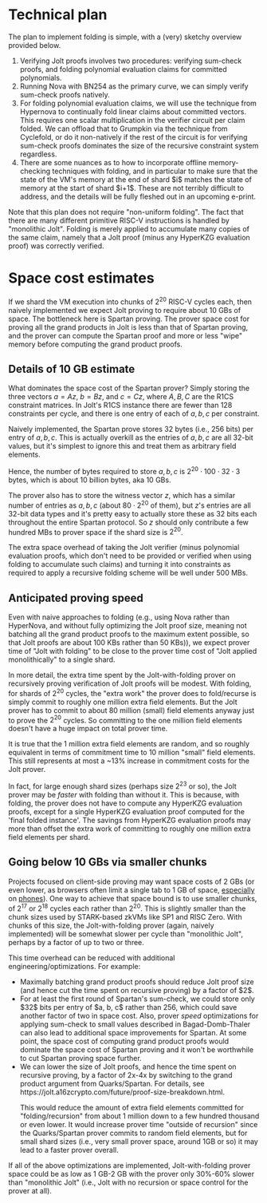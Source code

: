 # Technical plan

The plan to implement folding is simple, with a (very) sketchy overview provided below. 

<OL>
  <LI> Verifying Jolt proofs involves two procedures: verifying sum-check proofs, and folding 
polynomial evaluation claims for committed polynomials. </LI>

<LI> Running Nova with BN254 as the primary curve, we can simply verify sum-check proofs natively. </LI>

<LI> For folding polynomial evaluation claims, we will use the technique from Hypernova to continually fold 
linear claims about committed vectors. This requires one scalar multiplication in the verifier circuit per claim folded.
We can offload that to Grumpkin via the technique from Cyclefold, or do it non-natively 
if the rest of the circuit is for verifying sum-check proofs dominates the size of the recursive constraint system regardless. </LI>

<LI> There are some nuances as to how to incorporate offline memory-checking techniques with folding,
  and in particular to make sure that the state of the VM's memory at the end 
of shard $i$ matches the state of memory at the start of shard $i+1$. These are not terribly difficult to address,
and the details will be fully fleshed out in an upcoming e-print.</LI>

</OL>

Note that this plan does not require "non-uniform folding". The fact that there are many different primitive RISC-V 
instructions is handled by "monolithic Jolt". Folding is merely applied to accumulate many copies of the same claim,
namely that a Jolt proof (minus any HyperKZG evaluation proof) was correctly verified. 

# Space cost estimates

If we shard the VM execution into chunks of $2^{20}$ RISC-V cycles each, then naively implemented we expect Jolt proving to require about 10 GBs of space. The bottleneck here is Spartan proving. The prover space cost for proving all the grand products in Jolt is less than that of Spartan proving, and the prover can compute the Spartan proof and more or less "wipe" memory before computing the grand product proofs. 

## Details of $10$ GB estimate

What dominates the space cost of the Spartan prover? Simply storing the three vectors $a=Az$, $b=Bz$, and $c=Cz$, where $A, B, C$ are the R1CS constraint matrices. In Jolt's R1CS instance there are fewer than $128$ constraints per cycle, and there is one entry of each of $a, b, c$ per constraint. 

Naively implemented, the Spartan prove stores $32$ bytes (i.e., $256$ bits) per entry of $a, b, c$. This is actually overkill as the entries of $a, b, c$ are all $32$-bit values, but it's simplest to ignore this and treat them as arbitrary field elements. 

Hence, the number of bytes required to store $a, b, c$ is 
$2^{20} \cdot 100 \cdot 32 \cdot 3$ bytes, which is about $10$ billion bytes, aka $10$ GBs. 

The prover also has to store the witness vector $z$, which has a similar number of entries as $a, b, c$ (about $80 \cdot 2^{20}$ of them), but $z$'s entries are all 32-bit data types and it's pretty easy to actually store these as $32$ bits each throughout the entire Spartan protocol. So $z$ should only contribute a few hundred MBs to prover space if the shard size is $2^{20}$. 

The extra space overhead of taking the Jolt verifier (minus polynomial evaluation proofs, which don't need to be provided or verified when using folding to accumulate such claims) and turning it into constraints as required to apply a recursive folding scheme will be well under $500$ MBs. 

## Anticipated proving speed

Even with naive approaches to folding (e.g., using Nova rather than HyperNova, and without fully optimizing the Jolt proof size, meaning not batching all the grand product proofs to the maximum extent possible, so that Jolt proofs are about $100$ KBs rather than $50$ KBs)), we expect prover time of "Jolt with folding" to be close to the prover time cost of "Jolt applied monolithically" to a single shard. 

In more detail, the extra time spent by the Jolt-with-folding prover on recursively proving verification of Jolt proofs will be modest. With folding, for shards of $2^{20}$ cycles, the "extra work" the prover does to fold/recurse is simply commit to roughly one million extra field elements. But the Jolt prover has to commit to about 80 million (small) field elements anyway just to prove the $2^{20}$ cycles. So committing to the one million field elements doesn't have a huge impact on total prover time. 

It is true that the 1 million extra field elements are random, and so roughly equivalent in terms of commitment time
to 10 million "small" field elements. This still represents at most a ~13% increase in commitment costs for the Jolt prover. 

In fact, for large enough shard sizes (perhaps size $2^{23}$ or so), the Jolt prover may be <i>faster</i> with folding than without it.
This is because, with folding, the prover does not have to compute any HyperKZG evaluation proofs, except for a single HyperKZG evaluation proof computed for the 'final folded instance'. The savings from HyperKZG evaluation proofs 
may more than offset the extra work of committing to roughly one million extra field elements per shard. 

## Going below 10 GBs via smaller chunks

Projects focused on client-side proving may want space costs of 2 GBs (or even lower, as browsers often limit a single tab to 1 GB of space, [especially](https://www.tigren.com/blog/progressive-web-app-limitations/) on [phones](https://web.dev/articles/storage-for-the-web)). One way to achieve that space bound is to use smaller chunks, of $2^{17}$ or $2^{18}$ cycles each rather than $2^{20}$. This is slightly smaller than the chunk sizes used by STARK-based zkVMs like SP1 and RISC Zero. With chunks of this size, the Jolt-with-folding prover (again, naively implemented) will be somewhat slower per cycle than "monolithic Jolt", perhaps by a factor of up to two or three. 

This time overhead can be reduced with additional engineering/optimizations. For example: 

<UL>

<LI> Maximally batching grand product proofs should reduce Jolt proof size (and hence cut the time spent on recursive proving) by a factor of $2$. </LI>
  
<LI> For at least the first round of Spartan's sum-check, we could store only $32$ bits per entry of $a, b, c$ rather than 256, which could save another factor of two in space cost. Also, prover <i>speed</i> optimizations for applying sum-check to small values described in Bagad-Domb-Thaler can also lead to additional space improvements for Spartan. At some point, the space cost of computing grand product proofs would dominate the space cost of Spartan proving and it won't be worthwhile to cut Spartan proving space further. </LI>

<LI> We can lower the size of Jolt proofs, and hence the time spent on recursive proving, by a factor of 2x-4x by 
switching to the grand product argument from Quarks/Spartan. For details, see https://jolt.a16zcrypto.com/future/proof-size-breakdown.html. 
  
  This would reduce the amount of extra field elements committed for "folding/recursion" from about 1 million down to a few hundred thousand or even lower. It would increase prover time "outside of recursion"
since the Quarks/Spartan prover commits to random field elements, but for small shard sizes (i.e., very small prover space, around 1GB or so) it may lead to a faster prover overall.</LI>
</UL>

If all of the above optimizations are implemented, Jolt-with-folding prover space could be as low as 1 GB-2 GB with the prover only 30%-60% slower than "monolithic Jolt" (i.e., Jolt with no recursion or space control for the prover at all).  

